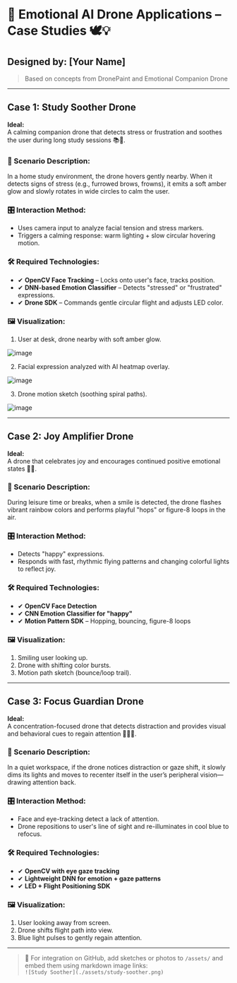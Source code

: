 # 🤖 Emotional AI Drone Applications – Case Studies 🕊️💡

## Designed by: [Your Name]  
> Based on concepts from DronePaint and Emotional Companion Drone  

---

## Case 1: **Study Soother Drone**

**Ideal:**  
A calming companion drone that detects stress or frustration and soothes the user during long study sessions 📚🧠.

### 📘 Scenario Description:  
In a home study environment, the drone hovers gently nearby. When it detects signs of stress (e.g., furrowed brows, frowns), it emits a soft amber glow and slowly rotates in wide circles to calm the user.

### 🎛️ Interaction Method:  
- Uses camera input to analyze facial tension and stress markers.  
- Triggers a calming response: warm lighting + slow circular hovering motion.

### 🛠️ Required Technologies:
- ✔ **OpenCV Face Tracking** – Locks onto user's face, tracks position.  
- ✔ **DNN-based Emotion Classifier** – Detects "stressed" or "frustrated" expressions.  
- ✔ **Drone SDK** – Commands gentle circular flight and adjusts LED color.  

### 🖼️ Visualization:  
1. User at desk, drone nearby with soft amber glow.

![image](https://github.com/user-attachments/assets/152163c2-62fd-411c-9e5a-a11b59f084ae)

2. Facial expression analyzed with AI heatmap overlay.

![image](https://github.com/user-attachments/assets/b82e3677-dde6-4dd5-9044-818a30cb2f8b)

3. Drone motion sketch (soothing spiral paths).  

![image](https://github.com/user-attachments/assets/0095b98d-e0c3-416b-9631-e8a194381587)

---

## Case 2: **Joy Amplifier Drone**

**Ideal:**  
A drone that celebrates joy and encourages continued positive emotional states 🌈🎉.

### 📘 Scenario Description:  
During leisure time or breaks, when a smile is detected, the drone flashes vibrant rainbow colors and performs playful "hops" or figure-8 loops in the air.

### 🎛️ Interaction Method:  
- Detects "happy" expressions.  
- Responds with fast, rhythmic flying patterns and changing colorful lights to reflect joy.

### 🛠️ Required Technologies:
- ✔ **OpenCV Face Detection**  
- ✔ **CNN Emotion Classifier for "happy"**  
- ✔ **Motion Pattern SDK** – Hopping, bouncing, figure-8 loops  

### 🖼️ Visualization:  
1. Smiling user looking up.  
2. Drone with shifting color bursts.  
3. Motion path sketch (bounce/loop trail).  

---

## Case 3: **Focus Guardian Drone**

**Ideal:**  
A concentration-focused drone that detects distraction and provides visual and behavioral cues to regain attention 🧘‍♂️🎯.

### 📘 Scenario Description:  
In a quiet workspace, if the drone notices distraction or gaze shift, it slowly dims its lights and moves to recenter itself in the user’s peripheral vision—drawing attention back.

### 🎛️ Interaction Method:  
- Face and eye-tracking detect a lack of attention.  
- Drone repositions to user's line of sight and re-illuminates in cool blue to refocus.

### 🛠️ Required Technologies:
- ✔ **OpenCV with eye gaze tracking**  
- ✔ **Lightweight DNN for emotion + gaze patterns**  
- ✔ **LED + Flight Positioning SDK**  

### 🖼️ Visualization:  
1. User looking away from screen.  
2. Drone shifts flight path into view.  
3. Blue light pulses to gently regain attention.  

---

> 🔗 For integration on GitHub, add sketches or photos to `/assets/` and embed them using markdown image links:  
> `![Study Soother](./assets/study-soother.png)`  


